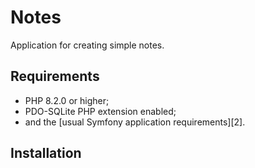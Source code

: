 Notes
========================

Application for creating simple notes.

Requirements
------------

  * PHP 8.2.0 or higher;
  * PDO-SQLite PHP extension enabled;
  * and the [usual Symfony application requirements][2].

Installation
------------